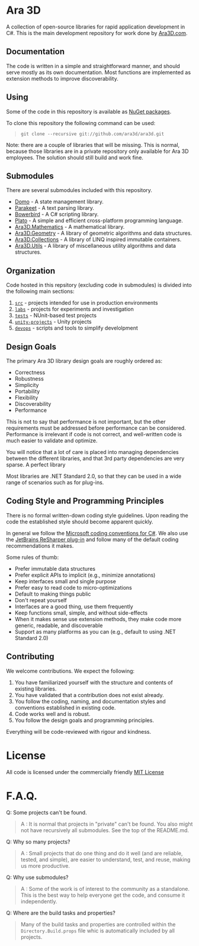 # Ara 3D

A collection of open-source libraries for rapid application development in C#. 
This is the main development repository for work done by [Ara3D.com](https://ara3d.com).

## Documentation 

The code is written in a simple and straightforward manner, and should serve mostly as its own documentation.
Most functions are implemented as extension methods to improve discoverability. 

## Using 

Some of the code in this repository is available as [NuGet packages](https://www.nuget.org/profiles/Ara3D).

To clone this repository the following command can be used:

> `git clone --recursive git://github.com/ara3d/ara3d.git`

Note: there are a couple of libraries that will be missing. This is normal, because those libraries 
are in a private repository only available for Ara 3D employees. The solution should still build and work
fine. 

## Submodules 

There are several submodules included with this repository.   

* [Domo](https://github.com/ara3d/domo) - A state management library.
* [Parakeet](https://github.com/ara3d/parakeet) - A text parsing library.
* [Bowerbird](https://github.com/ara3d/bowerbird) - A C# scripting library.
* [Plato](https://github.com/ara3d/plato) - A simple and efficient cross-platform programming language.  
* [Ara3D.Mathematics](https://github.com/ara3d/mathematics) - A mathematical library.
* [Ara3D.Geometry](https://github.com/ara3d/geometry) - A library of geometric algorithms and data structures.
* [Ara3D.Collections](https://github.com/ara3d/collections) - A library of LINQ inspired immutable containers.  
* [Ara3D.Utils](https://github.com/ara3d/utils) - A library of miscellaneous utility algorithms and data structures.

## Organization

Code hosted in this repsitory (excluding code in submodules) 
is divided into the following main sections:

1. [`src`](https://github.com/ara3d/ara3d/tree/main/src) - projects intended for use in production environments
1. [`labs`](https://github.com/ara3d/ara3d/tree/main/labs) - projects for experiments and investigation
1. [`tests`](https://github.com/ara3d/ara3d/tree/main/tests) - NUnit-based test projects 
1. [`unity-projects`](https://github.com/ara3d/ara3d/tree/main/unity-projects) - Unity projects 
1. [`devops`](https://github.com/ara3d/ara3d/tree/main/devops) - scripts and tools to simplify develolpment  

## Design Goals 

The primary Ara 3D library design goals are roughly ordered as:

* Correctness 
* Robustness 
* Simplicity
* Portability
* Flexibility
* Discoverability
* Performance

This is not to say that performance is not important, but the other requirements must be addressed before performance 
can be considered. Performance is irrelevant if code is not correct, and well-written code is much easier to
validate and optimize.     

You will notice that a lot of care is placed into managing dependencies between the different libraries,
and that 3rd party dependencies are very sparse. A perfect library

Most libraries are .NET Standard 2.0, so that they can be used in a wide range of scenarios
such as for plug-ins. 

## Coding Style and Programming Principles

There is no formal written-down coding style guidelines. Upon reading the code
the established style should become apparent quickly. 

In general we follow the [Microsoft coding conventions for C#](https://learn.microsoft.com/en-us/dotnet/csharp/fundamentals/coding-style/coding-conventions).
We also use the [JetBrains ReSharper plug-in](https://www.jetbrains.com/resharper/) and follow many of the default coding recommendations it makes. 

Some rules of thumb:

* Prefer immutable data structures
* Prefer explicit APIs to implicit (e.g., minimize annotations)
* Keep interfaces small and single purpose
* Prefer easy to read code to micro-optimizations
* Default to making things public
* Don't repeat yourself
* Interfaces are a good thing, use them frequently 
* Keep functions small, simple, and without side-effects
* When it makes sense use extension methods, they make code more generic, readable, and discoverable 
* Support as many platforms as you can (e.g., default to using .NET Standard 2.0)

## Contributing 

We welcome contributions. We expect the following:

1. You have familiarized yourself with the structure and contents of existing libraries.
2. You have validated that a contribution does not exist already.
3. You follow the coding, naming, and documentation styles and conventions established in existing code.     
4. Code works well and is robust.
5. You follow the design goals and programming principles. 

Everything will be code-reviewed with rigour and kindness.  

# License 

All code is licensed under the commercially friendly 
[MIT License](https://github.com/ara3d/ara3d?tab=MIT-1-ov-file#readme)

# F.A.Q.

Q: Some projects can't be found. 

> A : It is normal that projects in "private" can't be found. You also might not have recursively all submodules. 
See the top of the README.md. 

Q: Why so many projects? 

> A : Small projects that do one thing and do it well (and are reliable, tested, and simple), 
are easier to understand, test, and reuse, making us more productive.

Q: Why use submodules?

> A : Some of the work is of interest to the community as a standalone. This is the best way to help everyone 
get the code, and consume it independently. 

Q: Where are the build tasks and properties?  

> Many of the build tasks and properties are controlled within the `Directory.Build.props` file
whic is automatically included by all projects. 


